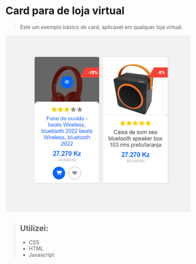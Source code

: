 # Card para de loja virtual

>Este um exemplo básico de card, aplicavel em qualquer loja virtual.

![texto](/public/img/card_img.png)

>## Utilizei:
> - CSS
> - HTML
> - Javascript


